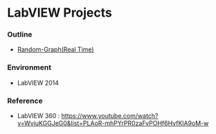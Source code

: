 # LabVIEW Projects
### Outline
* [Random-Graph(Real Time)](Random-graph(real-time)/README.md)

### Environment
* LabVIEW 2014

### Reference
* LabVIEW 360 : https://www.youtube.com/watch?v=WviuKGGJeG0&list=PLAoR-mhPYrPR0zaFvPOHf6HvfKlA9oM-w
